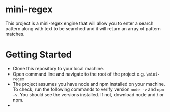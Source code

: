 # mini-regex

This project is a mini-regex engine that will allow you to enter a search pattern along with text to be searched and it will return an array of pattern matches.

# Getting Started

- Clone this repository to your local machine.
- Open command line and navigate to the root of the project e.g. `\mini-regex`
- The project assumes you have node and npm installed on your machine.  To check, run the following commands to verify version `node -v` and `npm -v`.  You should see the versions installed.  If not, download node and / or npm.
- 
